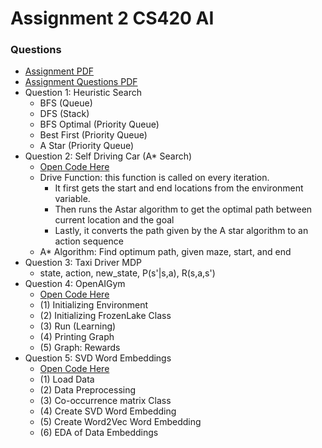 # Assignment 2 CS420 AI

### Questions
- [Assignment PDF](assignment_2.pdf)
- [Assignment Questions PDF](assignment_2_questions.pdf)
- Question 1: Heuristic Search
  - BFS (Queue)
  - DFS (Stack)
  - BFS Optimal (Priority Queue)
  - Best First (Priority Queue)
  - A Star (Priority Queue)
- Question 2: Self Driving Car (A* Search)
  - [Open Code Here](Q2_Search_Agent.py)
  - Drive Function: this function is called on every iteration.
    - It first gets the start and end locations from the environment variable.
    - Then runs the Astar algorithm to get the optimal path between current location
    and the goal
    - Lastly, it converts the path given by the A star algorithm to an action sequence
  - A* Algorithm: Find optimum path, given maze, start, and end
- Question 3: Taxi Driver MDP
  - state, action, new_state, P(s'|s,a), R(s,a,s')
- Question 4: OpenAIGym
  - [Open Code Here](Q4_FrozenLake.ipynb)
  - (1) Initializing Environment
  - (2) Initializing FrozenLake Class
  - (3) Run (Learning)
  - (4) Printing Graph
  - (5) Graph: Rewards
- Question 5: SVD Word Embeddings
  - [Open Code Here](Q5_NLP.ipynb)
  - (1) Load Data
  - (2) Data Preprocessing
  - (3) Co-occurrence matrix Class
  - (4) Create SVD Word Embedding
  - (5) Create Word2Vec Word Embedding
  - (6) EDA of Data Embeddings
